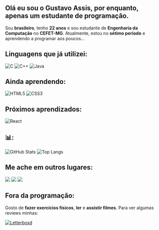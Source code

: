 ## Olá eu sou o Gustavo Assis, por enquanto, apenas um estudante de programação.

Sou **brasileiro**, tenho **22 anos** e sou estudante de **Engenharia da Computação** no **CEFET-MG**. Atualmente, estou no **sétimo período** e aprendendo a programar aos poucos...

## Linguagens que já utilizei:
![C](https://img.shields.io/badge/C-A8B9CC?style=for-the-badge&logo=c&logoColor=white)
![C++](https://img.shields.io/badge/C++-00599C?style=for-the-badge&logo=c%2B%2B&logoColor=white)
![Java](https://img.shields.io/badge/Java-ED8B00?style=for-the-badge&logo=java&logoColor=white)

## Ainda aprendendo:
![HTML5](https://img.shields.io/badge/HTML5-E34F26?style=for-the-badge&logo=html5&logoColor=white)
![CSS3](https://img.shields.io/badge/CSS3-1572B6?style=for-the-badge&logo=css3&logoColor=white)

## Próximos aprendizados:
![React](https://img.shields.io/badge/React-61DAFB?style=for-the-badge&logo=react&logoColor=black)

## 📊:
![GitHub Stats](https://github-readme-stats.vercel.app/api?username=Gustavo-AX&show_icons=true&theme=dark)
![Top Langs](https://github-readme-stats.vercel.app/api/top-langs/?username=Gustavo-AX&layout=compact&theme=dark)

## Me ache em outros lugares:
<a href="https://instagram.com/_gustavoassis" target="_blank"><img src="https://img.shields.io/badge/-Instagram-%23E4405F?style=for-the-badge&logo=instagram&logoColor=white" target="_blank"></a>
<a href = "mailto:gustavoassis203@gmail.com"><img src="https://img.shields.io/badge/-Gmail-%23333?style=for-the-badge&logo=gmail&logoColor=white"></a>
<a href="https://www.linkedin.com/in/gustavo-ax/"><img src="https://img.shields.io/badge/-LinkedIn-%230077B5?style=for-the-badge&logo=linkedin&logoColor=white" target="_blank"></a> 

## Fora da programação:
Gosto de **fazer exercícios físicos**, **ler** e **assistir filmes**. Para ver algumas reviews minhas:

[![Letterboxd](https://img.shields.io/badge/Letterboxd-07B53B?style=for-the-badge&logo=letterboxd&logoColor=white)](https://letterboxd.com/seu-username/)
